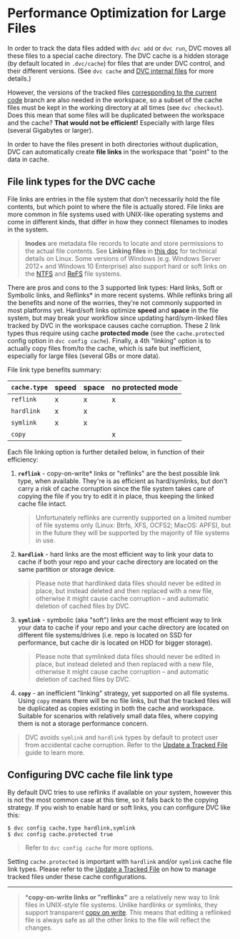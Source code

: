 # Performance Optimization for Large Files

In order to track the data files added with `dvc add` or `dvc run`, DVC moves
all these files to a special cache directory. The DVC cache is a hidden storage
(by default located in `.dvc/cache`) for files that are under DVC control, and
their different versions. (See `dvc cache` and
[DVC internal files](/doc/user-guide/dvc-files-and-directories) for more
details.)

However, the versions of the tracked files
[corresponding to the current code](/doc/get-started/connect-code-and-data)
branch are also needed in the workspace, so a subset of the cache files must be
kept in the working directory at all times (see `dvc checkout`). Does this mean
that some files will be duplicated between the workspace and the cache? **That
would not be efficient!** Especially with large files (several Gigabytes or
larger).

In order to have the files present in both directories without duplication, DVC
can automatically create **file links** in the workspace that "point" to the
data in cache.

## File link types for the DVC cache

File links are entries in the file system that don't necessarily hold the file
contents, but which point to where the file is actually stored. File links are
more common in file systems used with UNIX-like operating systems and come in
different kinds, that differ in how they connect filenames to inodes in the
system.

> **Inodes** are metadata file records to locate and store permissions to the
> actual file contents. See **Linking files** in
> [this doc](http://www.tldp.org/LDP/intro-linux/html/sect_03_03.html) for
> technical details on Linux. Some versions of Windows (e.g. Windows Server
> 2012+ and Windows 10 Enterprise) also support hard or soft links on the
> [NTFS](https://support.microsoft.com/en-us/help/100108/overview-of-fat-hpfs-and-ntfs-file-systems)
> and
> [ReFS](https://docs.microsoft.com/en-us/windows-server/storage/refs/refs-overview)
> file systems.

There are pros and cons to the 3 supported link types: Hard links, Soft or
Symbolic links, and Reflinks\* in more recent systems. While reflinks bring all
the benefits and none of the worries, they're not commonly supported in most
platforms yet. Hard/soft links optimize **speed** and **space** in the file
system, but may break your workflow since updating hard/sym-linked files tracked
by DVC in the workspace causes cache corruption. These 2 link types thus require
using cache **protected mode** (see the `cache.protected` config option in
`dvc config cache`). Finally, a 4th "linking" option is to actually copy files
from/to the cache, which is safe but inefficient, especially for large files
(several GBs or more data).

File link type benefits summary:

| `cache.type` | speed | space | no protected mode |
| ------------ | ----- | ----- | ----------------- |
| `reflink`    | x     | x     | x                 |
| `hardlink`   | x     | x     |                   |
| `symlink`    | x     | x     |                   |
| `copy`       |       |       | x                 |

Each file linking option is further detailed below, in function of their
efficiency:

1. **`reflink`** - copy-on-write\* links or "reflinks" are the best possible
   link type, when available. They're is as efficient as hard/symlinks, but
   don't carry a risk of cache corruption since the file system takes care of
   copying the file if you try to edit it in place, thus keeping the linked
   cache file intact.

   > Unfortunately reflinks are currently supported on a limited number of file
   > systems only (Linux: Btrfs, XFS, OCFS2; MacOS: APFS), but in the future
   > they will be supported by the majority of file systems in use.

2. **`hardlink`** - hard links are the most efficient way to link your data to
   cache if both your repo and your cache directory are located on the same
   partition or storage device.

   > Please note that hardlinked data files should never be edited in place, but
   > instead deleted and then replaced with a new file, otherwise it might cause
   > cache corruption – and automatic deletion of cached files by DVC.

3. **`symlink`** - symbolic (aka "soft") links are the most efficient way to
   link your data to cache if your repo and your cache directory are located on
   different file systems/drives (i.e. repo is located on SSD for performance,
   but cache dir is located on HDD for bigger storage).

   > Please note that symlinked data files should never be edited in place, but
   > instead deleted and then replaced with a new file, otherwise it might cause
   > cache corruption – and automatic deletion of cached files by DVC.

4. **`copy`** - an inefficient "linking" strategy, yet supported on all file
   systems. Using `copy` means there will be no file links, but that the tracked
   files will be duplicated as copies existing in both the cache and workspace.
   Suitable for scenarios with relatively small data files, where copying them
   is not a storage performance concern.

> DVC avoids `symlink` and `hardlink` types by default to protect user from
> accidental cache corruption. Refer to the
> [Update a Tracked File](/doc/user-guide/update-tracked-file) guide to learn
> more.

## Configuring DVC cache file link type

By default DVC tries to use reflinks if available on your system, however this
is not the most common case at this time, so it falls back to the copying
strategy. If you wish to enable hard or soft links, you can configure DVC like
this:

```dvc
$ dvc config cache.type hardlink,symlink
$ dvc config cache.protected true
```

> Refer to `dvc config cache` for more options.

Setting `cache.protected` is important with `hardlink` and/or `symlink` cache
file link types. Please refer to the
[Update a Tracked File](/docs/user-guide/update-tracked-file) on how to manage
tracked files under these cache configurations.

---

> \***copy-on-write links or "reflinks"** are a relatively new way to link files
> in UNIX-style file systems. Unlike hardlinks or symlinks, they support
> transparent [copy on write](https://en.wikipedia.org/wiki/Copy-on-write). This
> means that editing a reflinked file is always safe as all the other links to
> the file will reflect the changes.
